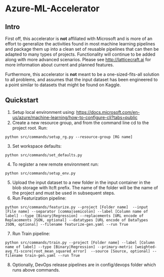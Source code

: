 # Azure-ML-Accelerator

## Intro

First off, this accelerator is **not** affiliated with Microsoft and is more of an effort to generalize the activities found in most machine learning pipelines and package them up into a clean set of reusable pipelines that can then be adapted to many types of projects.  Functionality will continue to be added along with more advanced scenarios.  Please see http://latticecraft.ai for more information about current and planned features.

Furthermore, this accelerator is **not** meant to be a one-sized-fits-all solution to all problems, and assumes that the input dataset has been engineered to a point similar to datasets that might be found on Kaggle.

## Quickstart

1. Setup local environment using: https://docs.microsoft.com/en-us/azure/machine-learning/how-to-configure-cli?tabs=public
2. Create a new resource group, and from the command line cd to the project root.  Run:
~~~
python src/commands/setup_rg.py --resource-group [RG name]
~~~
3. Set workspace defaults:
~~~
python src/commands/set_defaults.py
~~~
4. To register a new remote environment run:
~~~
python src/commands/setup_env.py
~~~
5. Upload the input dataset to a new folder in the input container in the blob storage with ltcft prefix.  The name of the folder will be the name of the project and must be used in subsequent steps.
6. Run Featurization pipeline:
~~~
python src/commands/featurize.py --project [Folder name]  --input [File name] --separator [comma|semicolon] --label [Column name of label] --type [Binary|Regression] --replacements [URL encode of Replacements JSON, optional] --datatypes [URL encode of DataTypes JSON, optional] --filename featurize-gen.yaml --run True
~~~
7. Run Train pipeline:
~~~
python src/commands/train.py --project [Folder name] --label [Column name of label] --type [Binary|Regression] --primary-metric [weighted-avg_f1-score|root_mean_squared_error]  --source [Source, optional] --filename train-gen.yaml --run True
~~~
8. Optionally, DevOps release pipelines are in config/devops folder which runs above commands.
